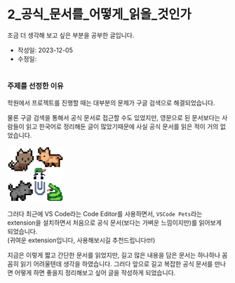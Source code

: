 # 2_공식_문서를_어떻게_읽을_것인가
조금 더 생각해 보고 싶은 부분을 공부한 글입니다.

- 작성일: 2023-12-05
- 수정일: 



#
### 주제를 선정한 이유

학원에서 프로젝트를 진행할 때는 대부분의 문제가 구글 검색으로 해결되었습니다.

물론 구글 검색을 통해서 공식 문서로 접근할 수도 있었지만, 영문으로 된 문서보다는 사람들이 읽고 한국어로 정리해둔 글이 많았기때문에 사실 공식 문서를 읽은 적이 거의 없었습니다.

![vscode pets](./images/vscode_pets.png)
<br/>

그러다 최근에 VS Code라는 Code Editor를 사용하면서, `VSCode Pets`라는 extension을 설치하면서 처음으로 공식 문서(보다는 가벼운 느낌이지만)를 읽어보게 되었습니다.
<br/>
(귀여운 extension입니다, 사용해보시길 추천드립니다🤓!)

지금은 이렇게 짧고 간단한 문서를 읽었지만, 길고 많은 내용을 담은 문서는 하나하나 꼼꼼히 읽기 어려울텐데 생각을 하였습니다. 그러다 앞으로 길고 복잡한 공식 문서를 만나면 어떻게 하면 좋을지 정리해보고 싶어 글을 작성하게 되었습니다.





